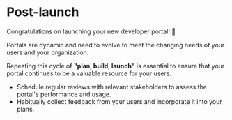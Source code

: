 
# Post-launch

Congratulations on launching your new developer portal! 🎉

Portals are dynamic and need to evolve to meet the changing needs of your users and your organization.  

Repeating this cycle of **"plan, build, launch"** is essential to ensure that your portal continues to be a valuable resource for your users.

- Schedule regular reviews with relevant stakeholders to assess the portal's performance and usage.
- Habitually collect feedback from your users and incorporate it into your plans.
